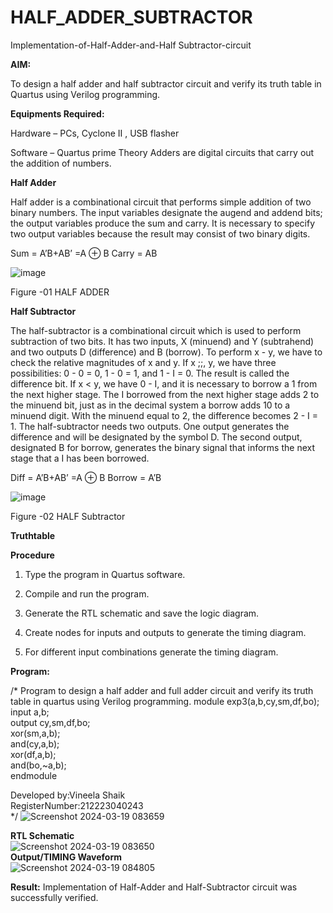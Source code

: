 # HALF_ADDER_SUBTRACTOR

Implementation-of-Half-Adder-and-Half Subtractor-circuit

**AIM:**

To design a half adder and half subtractor circuit and verify its truth table in Quartus using Verilog programming.

**Equipments Required:**

Hardware – PCs, Cyclone II , USB flasher 

Software – Quartus prime Theory Adders are digital circuits that carry out the addition of numbers.

**Half Adder**

Half adder is a combinational circuit that performs simple addition of two binary numbers. The input variables designate the augend and addend bits; the output variables produce the sum and carry. It is necessary to specify two output variables because the result may consist of two binary digits.

Sum = A’B+AB’ =A ⊕ B Carry = AB

![image](https://github.com/naavaneetha/HALF_ADDER_SUBTRACTOR/assets/154305477/bd4a0b2c-cdbc-4184-ab08-81578f121e1f)

Figure -01 HALF ADDER

**Half Subtractor**

The half-subtractor is a combinational circuit which is used to perform subtraction of two bits. It has two inputs, X (minuend) and Y (subtrahend) and two outputs D (difference) and B (borrow). To perform x - y, we have to check the relative magnitudes of x and y. If x ;;, y, we have three possibilities: 0 - 0 = 0, 1 - 0 = 1, and 1 - I = 0. The result is called the difference bit. If x < y, we have 0 - I, and it is necessary to borrow a 1 from the next higher stage. The I borrowed from the next higher stage adds 2 to the minuend bit, just as in the decimal system a borrow adds 10 to a minuend digit. With the minuend equal to 2, the difference becomes 2 - I = 1. The half-subtractor needs two outputs. One output generates the difference and will be designated by the symbol D. The second output, designated B for borrow, generates the binary signal that informs the next stage that a I has been borrowed. 

Diff = A’B+AB’ =A ⊕ B
Borrow = A’B

 ![image](https://github.com/naavaneetha/HALF_ADDER_SUBTRACTOR/assets/154305477/d76b099c-513f-4e7c-843a-e2fd028a531a)

Figure -02 HALF Subtractor

**Truthtable**

**Procedure**

1.	Type the program in Quartus software.

2.	Compile and run the program.

3.	Generate the RTL schematic and save the logic diagram.

4.	Create nodes for inputs and outputs to generate the timing diagram.

5.	For different input combinations generate the timing diagram.


**Program:**

/* Program to design a half adder and full adder circuit and verify its truth table in quartus using Verilog programming.
module exp3(a,b,cy,sm,df,bo);<br>
input a,b;<br>
output cy,sm,df,bo;<br>
xor(sm,a,b);<br>
and(cy,a,b);<br>
xor(df,a,b);<br>
and(bo,~a,b);<br>
endmodule<br>

Developed by:Vineela Shaik<br>
RegisterNumber:212223040243<br>
*/
![Screenshot 2024-03-19 083659](https://github.com/VineelaShaik/HALF_ADDER_SUBTRACTOR/assets/144340862/11447190-fb93-472b-b088-0a74698170a0)

**RTL Schematic**
<br>
![Screenshot 2024-03-19 083650](https://github.com/VineelaShaik/HALF_ADDER_SUBTRACTOR/assets/144340862/30d3f0a8-d2fa-4656-ab7d-ececa69a7949)
<br>
**Output/TIMING Waveform**
<br>
![Screenshot 2024-03-19 084805](https://github.com/VineelaShaik/HALF_ADDER_SUBTRACTOR/assets/144340862/43b764a9-6586-4e14-ae4f-9fba38a80f9f)

**Result:**
 Implementation of Half-Adder and Half-Subtractor circuit was successfully verified.

